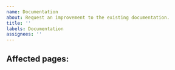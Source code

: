 ```yaml
---
name: Documentation
about: Request an improvement to the existing documentation.
title: ''
labels: Documentation
assignees: ''
---
```

<!--Describe your proposed enhancement in detail-->

<!--List pages that would be impacted by the enhancement-->

Affected pages:
- 
